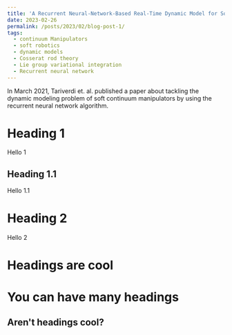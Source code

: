 ```yaml
---
title: 'A Recurrent Neural-Network-Based Real-Time Dynamic Model for Soft Continuum Manipulators'
date: 2023-02-26
permalink: /posts/2023/02/blog-post-1/
tags:
  - continuum Manipulators
  - soft robotics
  - dynamic models
  - Cosserat rod theory
  - Lie group variational integration
  - Recurrent neural network
---
```


In March 2021, Tariverdi et. al. published a paper about tackling the dynamic modeling problem of soft continuum manipulators by using the recurrent neural network algorithm.

# Heading 1
Hello 1

## Heading 1.1
Hello 1.1

# Heading 2
Hello 2


Headings are cool
======

You can have many headings
======

Aren't headings cool?
------